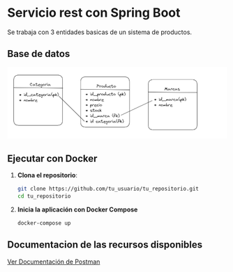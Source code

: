 # Servicio rest con Spring Boot

Se trabaja con 3 entidades basicas de un sistema de productos.

## Base de datos
![App Screenshot](/img/bd.png)

## Ejecutar con Docker
1. **Clona el repositorio**:
   
   ```bash
   git clone https://github.com/tu_usuario/tu_repositorio.git
   cd tu_repositorio
2. **Inicia la aplicación con Docker Compose**
   
   ```bash
   docker-compose up

## Documentacion de las recursos disponibles
[Ver Documentación de Postman](https://documenter.getpostman.com/view/20132784/2sA3Bn7Cas)


